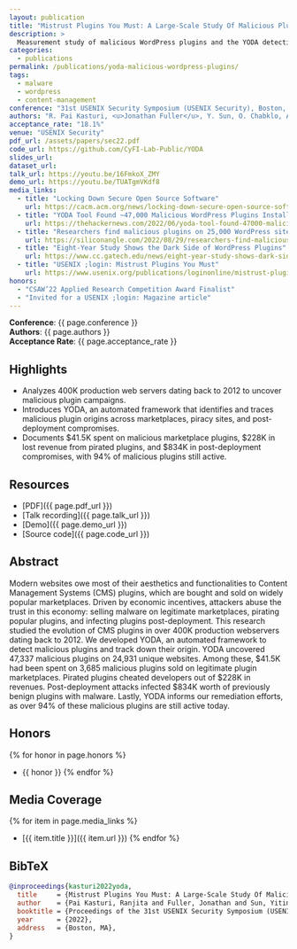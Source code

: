 ```yaml
---
layout: publication
title: "Mistrust Plugins You Must: A Large-Scale Study Of Malicious Plugins In WordPress Marketplaces"
description: >
  Measurement study of malicious WordPress plugins and the YODA detection pipeline, accepted to USENIX Security 2022 (18.1% acceptance rate).
categories:
  - publications
permalink: /publications/yoda-malicious-wordpress-plugins/
tags:
  - malware
  - wordpress
  - content-management
conference: "31st USENIX Security Symposium (USENIX Security), Boston, MA, 2022"
authors: "R. Pai Kasturi, <u>Jonathan Fuller</u>, Y. Sun, O. Chabklo, A. Rodriguez, J. Park, B. Saltaformaggio"
acceptance_rate: "18.1%"
venue: "USENIX Security"
pdf_url: /assets/papers/sec22.pdf
code_url: https://github.com/CyFI-Lab-Public/YODA
slides_url: 
dataset_url: 
talk_url: https://youtu.be/16FmkoX_ZMY
demo_url: https://youtu.be/TUATgmVKdf8
media_links:
  - title: "Locking Down Secure Open Source Software"
    url: https://cacm.acm.org/news/locking-down-secure-open-source-software/
  - title: "YODA Tool Found ~47,000 Malicious WordPress Plugins Installed in Over 24,000 Sites"
    url: https://thehackernews.com/2022/06/yoda-tool-found-47000-malicious.html
  - title: "Researchers find malicious plugins on 25,000 WordPress sites"
    url: https://siliconangle.com/2022/08/29/researchers-find-malicious-plugins-25000-wordpress-sites/
  - title: "Eight-Year Study Shows the Dark Side of WordPress Plugins"
    url: https://www.cc.gatech.edu/news/eight-year-study-shows-dark-side-wordpress-plugins
  - title: "USENIX ;login: Mistrust Plugins You Must"
    url: https://www.usenix.org/publications/loginonline/mistrust-plugins-you-must-large-scale-study-malicious-plugins-wordpress
honors:
  - "CSAW’22 Applied Research Competition Award Finalist"
  - "Invited for a USENIX ;login: Magazine article"
---
```


**Conference**: {{ page.conference }}  
**Authors**: {{ page.authors }}  
**Acceptance Rate**: {{ page.acceptance_rate }}

## Highlights

- Analyzes 400K production web servers dating back to 2012 to uncover malicious plugin campaigns.
- Introduces YODA, an automated framework that identifies and traces malicious plugin origins across marketplaces, piracy sites, and post-deployment compromises.
- Documents $41.5K spent on malicious marketplace plugins, $228K in lost revenue from pirated plugins, and $834K in post-deployment compromises, with 94% of malicious plugins still active.

## Resources

- [PDF]({{ page.pdf_url }})  
- [Talk recording]({{ page.talk_url }})  
- [Demo]({{ page.demo_url }})  
- [Source code]({{ page.code_url }})  



## Abstract

Modern websites owe most of their aesthetics and functionalities to Content Management Systems (CMS) plugins, which are bought and sold on widely popular marketplaces. Driven by economic incentives, attackers abuse the trust in this economy: selling malware on legitimate marketplaces, pirating popular plugins, and infecting plugins post-deployment. This research studied the evolution of CMS plugins in over 400K production webservers dating back to 2012. We developed YODA, an automated framework to detect malicious plugins and track down their origin. YODA uncovered 47,337 malicious plugins on 24,931 unique websites. Among these, $41.5K had been spent on 3,685 malicious plugins sold on legitimate plugin marketplaces. Pirated plugins cheated developers out of $228K in revenues. Post-deployment attacks infected $834K worth of previously benign plugins with malware. Lastly, YODA informs our remediation efforts, as over 94% of these malicious plugins are still active today.

## Honors

{% for honor in page.honors %}
- {{ honor }}
{% endfor %}

## Media Coverage

{% for item in page.media_links %}
- [{{ item.title }}]({{ item.url }})
{% endfor %}



## BibTeX

```bibtex
@inproceedings{kasturi2022yoda,
  title     = {Mistrust Plugins You Must: A Large-Scale Study Of Malicious Plugins In WordPress Marketplaces},
  author    = {Pai Kasturi, Ranjita and Fuller, Jonathan and Sun, Yiting and Chabklo, Omar and Rodriguez, Andres and Park, Jeman and Saltaformaggio, Brendan},
  booktitle = {Proceedings of the 31st USENIX Security Symposium (USENIX Security)},
  year      = {2022},
  address   = {Boston, MA},
}
```
